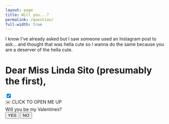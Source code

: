 ```yaml
---
layout: page
title: Will you...?
permalink: /question/
full-width: true
---
```


<link href='https://fonts.googleapis.com/css?family=Petit+Formal+Script' rel='stylesheet' type='text/css'>
<script src="{{ site.baseUrl}}/assets/js/question.js"></script>

I know I've already asked but I saw someone used an Instagram post to ask... and thought that was hella cute so I wanna do the same because you are a deserver of the hella cute.

# Dear Miss Linda Sito (presumably the first),

<div class="curtain">
  <!-- https://css-tricks.com/creating-css-sliding-door-effect/ -->
  <input class="checkbox" type="checkbox" checked>
  <div class="panel">
    <div class="open">✉️ CLICK TO OPEN ME UP</div>
  </div>
  <div class="question">
    <div class="text">
      Will you be my Valentines?
    </div>
    <div class="buttons">
      <button name="button" class="btn yes" onclick="yesButtonOnClickHandler()">YES</button>
      <button name="button" class="btn" id="noButton" onclick="noButtonOnClickHandler()">NO</button>
    </div>
  </div>
</div>

<dialog class="modalWrapper" id="noModal">
  <form class="modal" method="dialog">
    <div class="sadpuppy">
      But look the puppy is so sad if you say no.
    </div>
    <img src="{{ site.baseurl }}/assets/images/sadpuppers.jpeg">
    <button class="close" value="cancel"></button>
  </form>
</dialog>

<dialog class="modalWrapper" id="yesModal">
  <form class="modal" method="dialog">
    <div class="happypuppy">GOTEEEEEEEEEM :P Love you &lt;3 :)</div>
    <img src="{{ site.baseurl }}/assets/images/collage.jpeg">
  </form>
</dialog>

